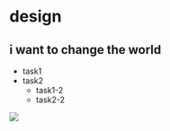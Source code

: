 # design
## i want to change the world
* task1
* task2
    * task1-2
    * task2-2

![](https://gitlab.com/picbed/bed/uploads/75985eac80cb11269120d0283ce6a8a5/logo.png)

